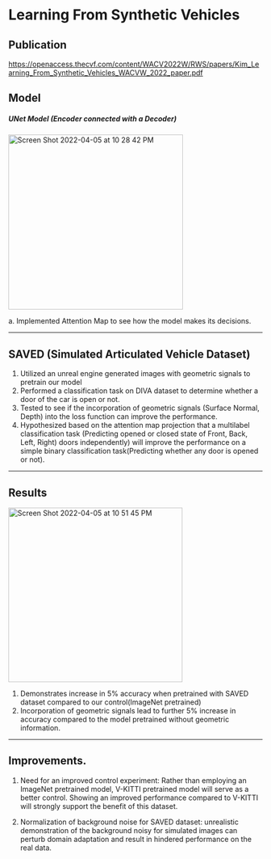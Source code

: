 # Learning From Synthetic Vehicles 

## Publication
https://openaccess.thecvf.com/content/WACV2022W/RWS/papers/Kim_Learning_From_Synthetic_Vehicles_WACVW_2022_paper.pdf

## Model

##### UNet Model (Encoder connected with a Decoder) 

<img width="346" alt="Screen Shot 2022-04-05 at 10 28 42 PM" src="https://user-images.githubusercontent.com/53489568/161764649-e95fcdd4-f81c-44f6-8127-5c01644c3084.png">

  a. Implemented Attention Map to see how the model makes its decisions.

____________________________________________________________________

## SAVED (Simulated Articulated Vehicle Dataset)

1. Utilized an unreal engine generated images with geometric signals to pretrain our model 
2. Performed a classification task on DIVA dataset to determine whether a door of the car is open or not. 
3. Tested to see if the incorporation of geometric signals (Surface Normal, Depth) into the loss function can improve the performance. 
4. Hypothesized based on the attention map projection that a multilabel classification task (Predicting opened or closed state of Front, Back, Left, Right)
   doors independently) will improve the performance on a simple binary classification task(Predicting whether any door is opened or not). 

____________________________________________________________________

## Results

<img width="345" alt="Screen Shot 2022-04-05 at 10 51 45 PM" src="https://user-images.githubusercontent.com/53489568/161769278-30e74183-1763-42ff-aec3-246df8902379.png">

1. Demonstrates increase in 5% accuracy when pretrained with SAVED dataset compared to our control(ImageNet pretrained)
2. Incorporation of geometric signals lead to further 5% increase in accuracy compared to the model pretrained without geometric information. 


____________________________________________________________________

## Improvements.

1. Need for an improved control experiment: Rather than employing an ImageNet pretrained model, V-KITTI pretrained model will serve as a better control. Showing an improved performance compared to V-KITTI will strongly support the benefit of this dataset. 

2. Normalization of background noise for SAVED dataset: unrealistic demonstration of the background noisy for simulated images can perturb domain adaptation and result in hindered performance on the real data. 

